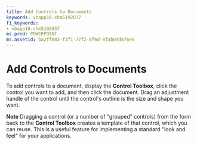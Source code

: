 ```yaml
---
title: Add Controls to Documents
keywords: vbapp10.chm5192037
f1_keywords:
- vbapp10.chm5192037
ms.prod: POWERPOINT
ms.assetid: ba2ff883-f3f1-77f2-8f6d-8fab04d676e8
---
```



# Add Controls to Documents

To add controls to a document, display the  **Control Toolbox**, click the control you want to add, and then click the document. Drag an adjustment handle of the control until the control's outline is the size and shape you want.


 **Note**  Dragging a control (or a number of "grouped" controls) from the form back to the  **Control Toolbox** creates a template of that control, which you can reuse. This is a useful feature for implementing a standard "look and feel" for your applications.


